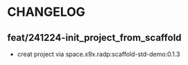 # CHANGELOG

## feat/241224-init_project_from_scaffold

- creat project via space.x9x.radp:scaffold-std-demo:0.1.3